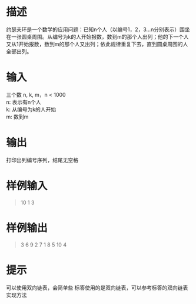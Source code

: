 # 描述
约瑟夫环是一个数学的应用问题：已知n个人（以编号1，2，3…n分别表示）围坐在一张圆桌周围。从编号为k的人开始报数，数到m的那个人出列；他的下一个人又从1开始报数，数到m的那个人又出列；依此规律重复下去，直到圆桌周围的人全部出列。  
# 输入
三个数 n, k, m，n < 1000  
n: 表示有n个人  
k: 从编号为k的人开始  
m: 数到m  
# 输出
打印出列编号序列，结尾无空格  
# 样例输入
>10 1 3  
# 样例输出
>3 6 9 2 7 1 8 5 10 4  
# 提示
可以使用双向链表，会简单些 标答使用的是双向链表，可以参考标答的双向链表实现方法  
